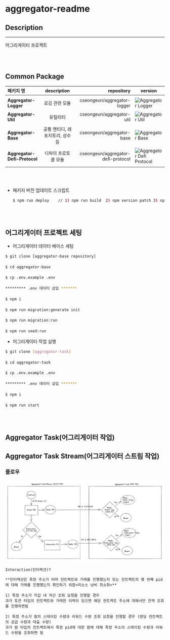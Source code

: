 # aggregator-readme

## Description

---

어그리게이터 프로젝트

<br/><br/>

## Common Package

| 패키지 명                    |           description            |                         repository | version                                                                                        |
| :--------------------------- | :------------------------------: | ---------------------------------: | ---------------------------------------------------------------------------------------------- |
|                              |
| **Aggregator-Logger**        |          로깅 관련 모듈          |        cseongeun/aggregator-logger | ![Aggregator Logger](https://img.shields.io/badge/aggregator_logger-0.0.22-blue)               |
|                              |
| **Aggregator-Util**          |             유틸리티             |          cseongeun/aggregator-util | ![Aggregator Util](https://img.shields.io/badge/aggregator_util-1.0.30-blue)                   |
|                              |
| **Aggregator-Base**          | 공통 엔티디, 레포지토리, 상수 등 |          cseongeun/aggregator-base | ![Aggregator Base](https://img.shields.io/badge/aggregator_base-0.0.67-blue)                   |
|                              |
| **Aggregator-Defi-Protocol** |       디파이 프로토콜 모듈       | cseongeun/aggregator-defi-protocol | ![Aggregator Defi Protocol](https://img.shields.io/badge/aggregator_defi_protocol-0.0.37-blue) |
|                              |

<br/><br/>

- 패키지 버전 업데이트 스크립트

  ```bash
  $ npm run deploy    // 1) npm run build  2) npm version patch 3) npm publish
  ```

<br/><br/>

## 어그리게이터 프로젝트 세팅

- 어그리게이터 데이터 베이스 세팅

```bash
$ git clone [aggregator-base repository]

$ cd aggregator-base

$ cp .env.example .env

********* .env 데이터 삽입 *******

$ npm i

$ npm run migration:generate init

$ npm run migration:run

$ npm run seed:run
```

- 어그리게이터 작업 실행

```bash
$ git clone [aggregator-task]

$ cd aggregator-task

$ cp .env.example .env

********* .env 데이터 삽입 *******

$ npm i

$ npm run start
```

<br/> <br/>

## Aggregator Task(어그리게이터 작업)

<!-- ### 작업 단위 구조

> Module
>
> > Protocol ex) pancake-swap
> >
> > > Network ex) binance-smart-chain, polygon
> > >
> > > > Task ex) farm, nft -->

## Aggregator Task Stream(어그리게이터 스트림 작업)

### 플로우

![Aggregator-Task-Stream-동작원리](images/Aggregator-Task-Stream.작동원리.png)

`Interaction(인터렉션)?`

    **인터렉션은 특정 주소가 어떠 컨트랙트와 거래를 진행했는지 또는 컨트랙트의 몇 번째 pid에 대해 거래를 진행했는지 확인하기 위함<리소스 낭비 최소화>**

    1) 특정 주소가 지갑 내 자산 조회 요청을 진행할 경우
    과거 토큰 타입의 컨트랙트와 거래한 이력이 있으면 해당 컨트랙트 주소에 대해서만 잔액 조회를 진행하면됨

    2) 특정 주소가 팜의 스테이킹 수량과 리워드 수량 조회 요청을 진행할 경우 (렌딩 컨트랙트의 공급 수량과 대출 수량)
    과거 팜 타입의 컨트랙트에서 특정 pid에 대한 팜에 대해 특정 주소의 스테이킹 수량과 리워드 수량을 조회하면 됨

